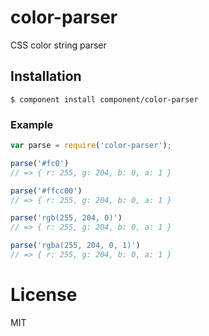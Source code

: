 
# color-parser

  CSS color string parser

## Installation

    $ component install component/color-parser

### Example

```js
var parse = require('color-parser');

parse('#fc0')
// => { r: 255, g: 204, b: 0, a: 1 }

parse('#ffcc00')
// => { r: 255, g: 204, b: 0, a: 1 }

parse('rgb(255, 204, 0)')
// => { r: 255, g: 204, b: 0, a: 1 }

parse('rgba(255, 204, 0, 1)')
// => { r: 255, g: 204, b: 0, a: 1 }
```

# License

  MIT
